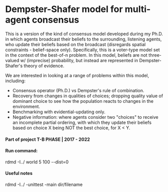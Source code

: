 # Dempster-Shafer model for multi-agent consensus

This is a version of the kind of consensus model developed during my Ph.D. in which agents broadcast their beliefs to the surrounding, listening agents, who update their beliefs based on the broadcast (disregards spatial constraints - belief-space only). Specifically, this is a voter-type model set in the context of the best-of-n problem. In this model, beliefs are not three-valued w/ (imprecise) probability, but instead are represented in Dempster-Shafer's theory of evidence.

We are interested in looking at a range of problems within this model, including:

- Consensus operator (Ph.D.) vs Dempster's rule of combination.
- Recovery from changes in qualities of choices; dropping quality value of dominant choice to see how the population reacts to changes in the environment.
- Benchmarking with evidential-updating only.
- Negative information: where agents consider two "choices" to receive an incomplete partial ordering, with which they update their beliefs based on choice X being NOT the best choice, for X < Y.

#### Part of project T-B PHASE | 2017 - 2022

#### Run command:

rdmd -I../ world 5 100 --dist=0

#### Useful notes

rdmd -I../ -unittest -main dir/filename
